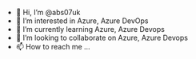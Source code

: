 - 👋 Hi, I’m @abs07uk
- 👀 I’m interested in Azure, Azure DevOps
- 🌱 I’m currently learning Azure, Azure Devops
- 💞️ I’m looking to collaborate on Azure, Azure Devops
- 📫 How to reach me ...

<!---
abs07uk/abs07uk is a ✨ special ✨ repository because its `README.md` (this file) appears on your GitHub profile.
You can click the Preview link to take a look at your changes.
--->
